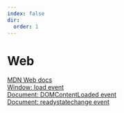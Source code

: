 ```yaml
---
index: false
dir:
  order: 1
---
```


# Web

[MDN Web docs](https://developer.mozilla.org/docs/Web/)  
[Window: load event](https://developer.mozilla.org/docs/Web/API/Window/load_event)  
[Document: DOMContentLoaded event](https://developer.mozilla.org/docs/Web/API/Document/DOMContentLoaded_event)  
[Document: readystatechange event](https://developer.mozilla.org/docs/Web/API/Document/readystatechange_event)  